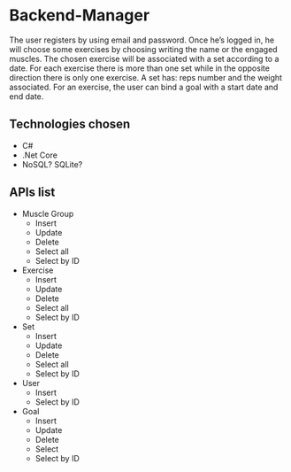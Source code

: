 # Backend-Manager

The user registers by using email and password. Once he’s logged in, he will choose some exercises by choosing writing the name or the engaged muscles. The chosen exercise will be associated with a set according to a date. For each exercise there is more than one set while in the opposite direction there is only one exercise. A set has: reps number and the weight associated. For an exercise, the user can bind a goal with a start date and end date.

## Technologies chosen
- C#
- .Net Core
- NoSQL? SQLite?

## APIs list
- Muscle Group
    * Insert
    * Update
    * Delete
    * Select all
    * Select by ID
- Exercise
    * Insert
    * Update
    * Delete
    * Select all
    * Select by ID
- Set
    * Insert
    * Update
    * Delete
    * Select all
    * Select by ID
- User
    * Insert
    * Select by ID
- Goal
    * Insert
    * Update
    * Delete
    * Select
    * Select by ID
